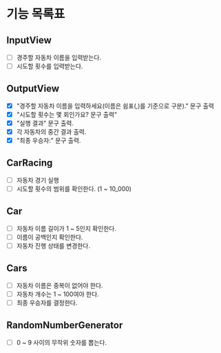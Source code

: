 # 기능 목록표

## InputView

- [ ] 경주할 자동차 이름을 입력받는다.
- [ ] 시도할 횟수를 입력받는다.

## OutputView

- [x] "경주할 자동차 이름을 입력하세요(이름은 쉼표(,)를 기준으로 구분)." 문구 출력
- [x] "시도할 횟수는 몇 회인가요? 문구 출력"
- [x] "실행 결과" 문구 출력.
- [x] 각 자동차의 중간 결과 출력.
- [x] "최종 우승자:" 문구 출력.

## CarRacing

- [ ] 자동차 경기 실행
- [ ] 시도할 횟수의 범위를 확인한다. (1 ~ 10_000)

## Car

- [ ] 자동차 이름 길이가 1 ~ 5인지 확인한다.
- [ ] 이름이 공백인지 확인한다.
- [ ] 자동차 진행 상태를 변경한다.

## Cars

- [ ] 자동차 이름은 중복이 없어야 한다.
- [ ] 자동차 개수는 1 ~ 100여야 한다.
- [ ] 최종 우승자를 결정한다.

## RandomNumberGenerator

- [ ] 0 ~ 9 사이의 무작위 숫자를 뽑는다.
